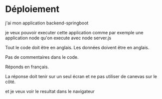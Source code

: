 # Déploiement

j'ai mon application backend-springboot

je veux pouvoir executer cette application comme par exemple une application
node
qu'on execute avec node server.js

Tout le code doit être en anglais.
Les données doivent être en anglais.

Pas de commentaires dans le code.

Réponds en français.

La réponse doit tenir sur un seul écran et ne pas utiliser de canevas sur le côté.

et je veux voir le resultat dans le navigateur
